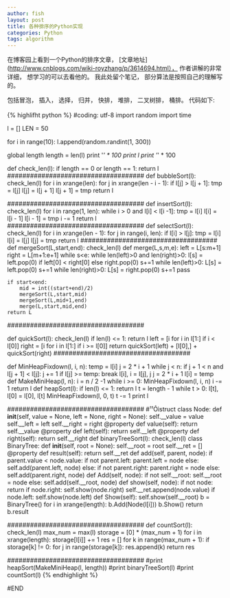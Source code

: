 ```yaml
---
author: fish
layout: post
title: 各种排序的Python实现
categories: Python
tags: algorithm
---
```

在博客园上看到一个Python的排序文章， [文章地址](http://www.cnblogs.com/wiki-royzhang/p/3614694.html）， 作者讲解的非常详细， 想学习的可以去看他的。 我此处留个笔记， 部分算法是按照自己的理解写的。
<!--more-->

包括冒泡， 插入， 选择， 归并， 快排， 堆排， 二叉树排， 桶排。 代码如下:<br>  
{% highlifht python %}
#coding: utf-8
import random
import time

l = []
LEN = 50

for i in range(10):
    l.append(random.randint(1, 300))

global length
length = len(l)
print '*' * 100
print l
print '*' * 100

def check_len(l):
    if length == 0 or length == 1:
        return l
####################################
def bubbleSort(l):
    check_len(l)
    for i in xrange(len):
        for j in xrange(len - i - 1):
            if l[j] > l[j + 1]:
                tmp = l[j]
                l[j] = l[j + 1]
                l[j + 1] = tmp
    return l

####################################
def insertSort(l):
    check_len(l)
    for i in range(1, len):
        while i > 0 and l[i] < l[i -1]:
            tmp = l[i]
            l[i] = l[i - 1]
            l[i - 1] = tmp
            i -= 1
    return l
####################################
def selectSort(l):
    check_len(l)
    for i in xrange(len - 1):
        for j in range(i, len):
            if l[i] > l[j]:
                tmp = l[i]
                l[i] = l[j]
                l[j] = tmp
    return l
####################################
def mergeSort(L,start,end):
    check_len(l)
    def merge(L,s,m,e):
        left = L[s:m+1]
        right = L[m+1:e+1]
        while s<e:
            while len(left)>0 and len(right)>0:
                l[s] = left.pop(0) if left[0] < right[0] else right.pop(0)
                s+=1
            while len(left)>0:
                L[s] = left.pop(0)
                s+=1
            while len(right)>0:
                L[s] = right.pop(0)
                s+=1
            pass

    if start<end:
        mid = int((start+end)/2)
        mergeSort(L,start,mid)
        mergeSort(L,mid+1,end)
        merge(L,start,mid,end)
    return L
####################################

def quickSort(l):
    check_len(l)
    if len(l) <= 1:
        return l
    left = [i for i in l[1:] if i < l[0]]
    right = [i for i in l[1:] if i >= l[0]]
    return quickSort(left) + [l[0],] + quickSort(right)
####################################

def MinHeapFixdown(l, i, n):
    temp = l[i]
    j = 2 * i + 1
    while j < n:
        if j + 1 < n and l[j + 1] < l[j]:
            j += 1
        if l[j] >= temp:
            break
        l[i], i = l[j], j
        j = 2 * i + 1
    l[i] = temp
def MakeMiniHeap(l, n):
    i = n / 2 -1
    while i >= 0:
        MinHeapFixdown(l, i, n)
        i -= 1
    return l
def heapSort(l):
    if len(l) <= 1:
        return l
    t = length - 1
    while t > 0:
        l[t], l[0] = l[0], l[t]
        MinHeapFixdown(l, 0, t)
        t -= 1
    print  l


####################################
#¹¹Ôìstruct
class Node:
    def __init__(self, value = None, left = None, right = None):
        self.__value = value
        self.__left = left
        self.__right = right
    @property
    def value(self):
        return self.__value
    @property
    def left(self):
        return self.__left
    @property
    def right(self):
        return self.__right
def binaryTreeSort(l):
    check_len(l)
    class BinaryTree:
        def __init__(self, root = None):
            self.__root = root
            self.__ret = []
        @property
        def result(self):
            return self.__ret
        def add(self, parent, node):
            if parent.value < node.value:
                if not parent.left:
                    parent.left = node
                else:
                    self.add(parent.left, node)
            else:
                if not parent.right:
                    parent.right = node
                else:
                    self.add(parent.right, node)
        def Add(self, node):
            if not self.__root:
                self.__root = node
            else:
                self.add(self.__root, node)
        def show(self, node):
            if not node:
                return
            if node.right:
                self.show(node.right)
            self.__ret.append(node.value)
            if node.left:
                self.show(node.left)
        def Show(self):
            self.show(self.__root)
    b = BinaryTree()
    for i in xrange(length):
        b.Add(Node(l[i]))
    b.Show()
    return b.result

####################################
def countSort(l):
    check_len(l)
    max_num = max(l)
    storage = [0] * (max_num + 1)
    for i in xrange(length):
        storage[l[i]] += 1
    res = []
    for k in range(max_num + 1):
        if storage[k] != 0:
            for j in range(storage[k]):
                res.append(k)
    return  res

####################################
#print heapSort(MakeMiniHeap(l, length))
#print binaryTreeSort(l)
#print countSort(l)
{% endhighlight %}

#END
